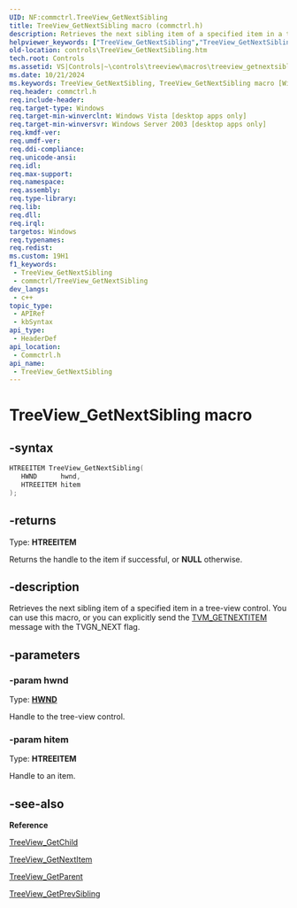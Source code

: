 ```yaml
---
UID: NF:commctrl.TreeView_GetNextSibling
title: TreeView_GetNextSibling macro (commctrl.h)
description: Retrieves the next sibling item of a specified item in a tree-view control. You can use this macro, or you can explicitly send the TVM_GETNEXTITEM message with the TVGN_NEXT flag.
helpviewer_keywords: ["TreeView_GetNextSibling","TreeView_GetNextSibling macro [Windows Controls]","_win32_TreeView_GetNextSibling","_win32_TreeView_GetNextSibling_cpp","commctrl/TreeView_GetNextSibling","controls.TreeView_GetNextSibling","controls._win32_TreeView_GetNextSibling"]
old-location: controls\TreeView_GetNextSibling.htm
tech.root: Controls
ms.assetid: VS|Controls|~\controls\treeview\macros\treeview_getnextsibling.htm
ms.date: 10/21/2024
ms.keywords: TreeView_GetNextSibling, TreeView_GetNextSibling macro [Windows Controls], _win32_TreeView_GetNextSibling, _win32_TreeView_GetNextSibling_cpp, commctrl/TreeView_GetNextSibling, controls.TreeView_GetNextSibling, controls._win32_TreeView_GetNextSibling
req.header: commctrl.h
req.include-header: 
req.target-type: Windows
req.target-min-winverclnt: Windows Vista [desktop apps only]
req.target-min-winversvr: Windows Server 2003 [desktop apps only]
req.kmdf-ver: 
req.umdf-ver: 
req.ddi-compliance: 
req.unicode-ansi: 
req.idl: 
req.max-support: 
req.namespace: 
req.assembly: 
req.type-library: 
req.lib: 
req.dll: 
req.irql: 
targetos: Windows
req.typenames: 
req.redist: 
ms.custom: 19H1
f1_keywords:
 - TreeView_GetNextSibling
 - commctrl/TreeView_GetNextSibling
dev_langs:
 - c++
topic_type:
 - APIRef
 - kbSyntax
api_type:
 - HeaderDef
api_location:
 - Commctrl.h
api_name:
 - TreeView_GetNextSibling
---
```


# TreeView_GetNextSibling macro

## -syntax

```cpp
HTREEITEM TreeView_GetNextSibling(
   HWND      hwnd,
   HTREEITEM hitem
);
```

## -returns

Type: **HTREEITEM**

Returns the handle to the item if successful, or <b>NULL</b> otherwise.


## -description

Retrieves the next sibling item of a specified item in a tree-view control. You can use this macro, or you can explicitly send the <a href="/windows/desktop/Controls/tvm-getnextitem">TVM_GETNEXTITEM</a> message with the TVGN_NEXT flag.

## -parameters

### -param hwnd

Type: <b><a href="/windows/desktop/WinProg/windows-data-types">HWND</a></b>

Handle to the tree-view control.

### -param hitem

Type: <b>HTREEITEM</b>

Handle to an item.

## -see-also

<b>Reference</b>



<a href="/windows/desktop/api/commctrl/nf-commctrl-treeview_getchild">TreeView_GetChild</a>



<a href="/windows/desktop/api/commctrl/nf-commctrl-treeview_getnextitem">TreeView_GetNextItem</a>



<a href="/windows/desktop/api/commctrl/nf-commctrl-treeview_getparent">TreeView_GetParent</a>



<a href="/windows/desktop/api/commctrl/nf-commctrl-treeview_getprevsibling">TreeView_GetPrevSibling</a>

